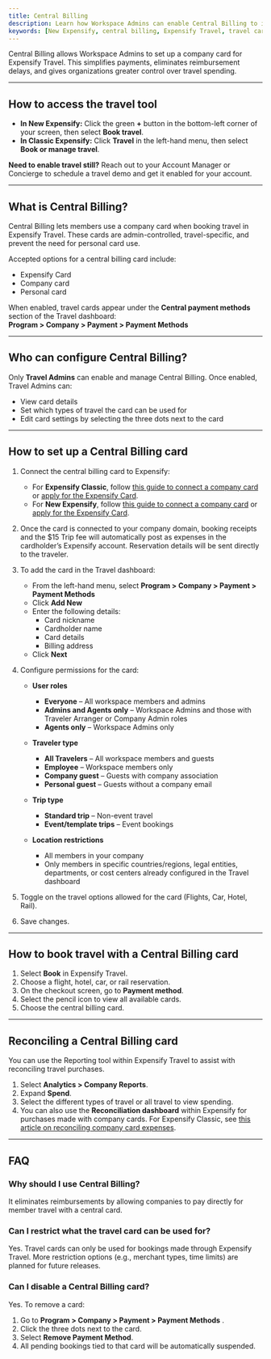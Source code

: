 ```yaml
---
title: Central Billing
description: Learn how Workspace Admins can enable Central Billing to issue travel-specific company cards for member bookings via Expensify Travel.
keywords: [New Expensify, central billing, Expensify Travel, travel card, virtual card, Spotnana, travel payments, domain admin, workspace admin, company travel card]
---
```


<div id="new-expensify" markdown="1">

Central Billing allows Workspace Admins to set up a company card for Expensify Travel. This simplifies payments, eliminates reimbursement delays, and gives organizations greater control over travel spending.

---

## How to access the travel tool

- **In New Expensify:** Click the green **+** button in the bottom-left corner of your screen, then select **Book travel**.
- **In Classic Expensify:** Click **Travel** in the left-hand menu, then select **Book or manage travel**.

**Need to enable travel still?** Reach out to your Account Manager or Concierge to schedule a travel demo and get it enabled for your account.

---

## What is Central Billing?

Central Billing lets members use a company card when booking travel in Expensify Travel. These cards are admin-controlled, travel-specific, and prevent the need for personal card use.  

Accepted options for a central billing card include:
- Expensify Card  
- Company card  
- Personal card  

When enabled, travel cards appear under the **Central payment methods** section of the Travel dashboard:  
**Program > Company > Payment > Payment Methods**

---

## Who can configure Central Billing?

Only **Travel Admins** can enable and manage Central Billing. Once enabled, Travel Admins can:  
- View card details  
- Set which types of travel the card can be used for  
- Edit card settings by selecting the three dots next to the card  

---

## How to set up a Central Billing card

1. Connect the central billing card to Expensify:  
   - For **Expensify Classic**, follow [this guide to connect a company card](https://help.expensify.com/expensify-classic/hubs/connect-credit-cards/) or [apply for the Expensify Card](https://help.expensify.com/articles/expensify-classic/expensify-card/Set-Up-the-Expensify-Visa%C2%AE-Commercial-Card-for-your-Company).  
   - For **New Expensify**, follow [this guide to connect a company card](https://help.expensify.com/new-expensify/hubs/connect-credit-cards/) or [apply for the Expensify Card](https://help.expensify.com/new-expensify/hubs/expensify-card/).  

2. Once the card is connected to your company domain, booking receipts and the $15 Trip fee will automatically post as expenses in the cardholder’s Expensify account. Reservation details will be sent directly to the traveler.  

3. To add the card in the Travel dashboard:  
   - From the left-hand menu, select **Program > Company > Payment > Payment Methods**  
   - Click **Add New**  
   - Enter the following details:  
     - Card nickname  
     - Cardholder name  
     - Card details  
     - Billing address  
   - Click **Next**  

4. Configure permissions for the card:  
   - **User roles**  
     - **Everyone** – All workspace members and admins  
     - **Admins and Agents only** – Workspace Admins and those with Traveler Arranger or Company Admin roles  
     - **Agents only** – Workspace Admins only  

   - **Traveler type**  
     - **All Travelers** – All workspace members and guests  
     - **Employee** – Workspace members only  
     - **Company guest** – Guests with company association  
     - **Personal guest** – Guests without a company email  

   - **Trip type**  
     - **Standard trip** – Non-event travel  
     - **Event/template trips** – Event bookings  

   - **Location restrictions**  
     - All members in your company  
     - Only members in specific countries/regions, legal entities, departments, or cost centers already configured in the Travel dashboard  

5. Toggle on the travel options allowed for the card (Flights, Car, Hotel, Rail).  
6. Save changes.  

---

## How to book travel with a Central Billing card

1. Select **Book** in Expensify Travel.  
2. Choose a flight, hotel, car, or rail reservation.  
3. On the checkout screen, go to **Payment method**.  
4. Select the pencil icon to view all available cards.  
5. Choose the central billing card.  

---

## Reconciling a Central Billing card

You can use the Reporting tool within Expensify Travel to assist with reconciling travel purchases. 

1. Select **Analytics > Company Reports**.
2. Expand **Spend**.
3. Select the different types of travel or all travel to view spending. 
4. You can also use the **Reconciliation dashboard** within Expensify for purchases made with company cards. For Expensify Classic, see [this article on reconciling company card expenses](https://help.expensify.com/articles/expensify-classic/connect-credit-cards/Reconcile-Company-Card-Expenses).  

---

## FAQ

### Why should I use Central Billing?
It eliminates reimbursements by allowing companies to pay directly for member travel with a central card.  

### Can I restrict what the travel card can be used for?
Yes. Travel cards can only be used for bookings made through Expensify Travel. More restriction options (e.g., merchant types, time limits) are planned for future releases.  

### Can I disable a Central Billing card?
Yes. To remove a card:  
1. Go to **Program > Company > Payment > Payment Methods**  .
2. Click the three dots next to the card.  
3. Select **Remove Payment Method**.  
4. All pending bookings tied to that card will be automatically suspended.  

</div>
